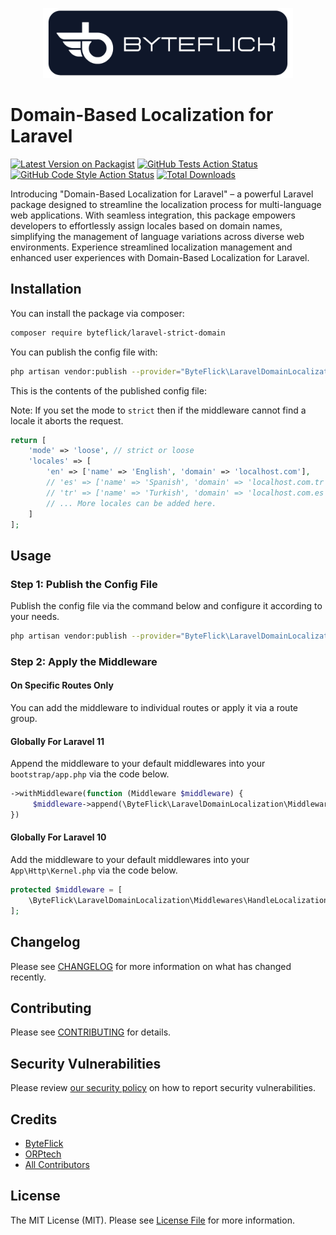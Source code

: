 <p align="center"><img src="https://github.com/ByteFlick/.github/blob/main/profile/btye-flick-logo.png?raw=true" width="400"></p>

# Domain-Based Localization for Laravel

[![Latest Version on Packagist](https://img.shields.io/packagist/v/byteflick/laravel-domain-localization.svg?style=flat-square)](https://packagist.org/packages/byteflick/laravel-domain-localization)
[![GitHub Tests Action Status](https://img.shields.io/github/actions/workflow/status/byteflick/laravel-domain-localization/run-tests.yml?branch=main&label=tests&style=flat-square)](https://github.com/byteflick/laravel-domain-localization/actions?query=workflow%3Arun-tests+branch%3Amain)
[![GitHub Code Style Action Status](https://img.shields.io/github/actions/workflow/status/byteflick/laravel-domain-localization/fix-php-code-style-issues.yml?branch=main&label=code%20style&style=flat-square)](https://github.com/byteflick/laravel-domain-localization/actions?query=workflow%3A"Fix+PHP+code+style+issues"+branch%3Amain)
[![Total Downloads](https://img.shields.io/packagist/dt/byteflick/laravel-domain-localization.svg?style=flat-square)](https://packagist.org/packages/byteflick/laravel-domain-localization)

Introducing "Domain-Based Localization for Laravel" – a powerful Laravel package designed to streamline the localization
process for multi-language web applications. With seamless integration, this package empowers developers to effortlessly
assign locales based on domain names, simplifying the management of language variations across diverse web environments.
Experience streamlined localization management and enhanced user experiences with Domain-Based Localization for Laravel.

## Installation

You can install the package via composer:

```bash
composer require byteflick/laravel-strict-domain
```

You can publish the config file with:

```bash
php artisan vendor:publish --provider="ByteFlick\LaravelDomainLocalization\LaravelDomainLocalizationServiceProvider"
```

This is the contents of the published config file:

Note: If you set the mode to `strict` then if the middleware cannot find a locale it aborts the request.

```php
return [
    'mode' => 'loose', // strict or loose
    'locales' => [
        'en' => ['name' => 'English', 'domain' => 'localhost.com'],
        // 'es' => ['name' => 'Spanish', 'domain' => 'localhost.com.tr'],
        // 'tr' => ['name' => 'Turkish', 'domain' => 'localhost.com.es'],
        // ... More locales can be added here.
    ]
];
```

## Usage

### Step 1: Publish the Config File

Publish the config file via the command below and configure it according to your needs.

```bash
php artisan vendor:publish --provider="ByteFlick\LaravelDomainLocalization\LaravelDomainLocalizationServiceProvider"
```

### Step 2: Apply the Middleware

#### On Specific Routes Only

You can add the middleware to individual routes or apply it via a route group.

#### Globally For Laravel 11

Append the middleware to your default middlewares into your `bootstrap/app.php` via the code below.

```php
->withMiddleware(function (Middleware $middleware) {
     $middleware->append(\ByteFlick\LaravelDomainLocalization\Middlewares\HandleLocalizationViaDomain::class);
})
```

#### Globally For Laravel 10

Add the middleware to your default middlewares into your `App\Http\Kernel.php` via the code below.

```php
protected $middleware = [
    \ByteFlick\LaravelDomainLocalization\Middlewares\HandleLocalizationViaDomain::class,
];
```

## Changelog

Please see [CHANGELOG](CHANGELOG.md) for more information on what has changed recently.

## Contributing

Please see [CONTRIBUTING](CONTRIBUTING.md) for details.

## Security Vulnerabilities

Please review [our security policy](../../security/policy) on how to report security vulnerabilities.

## Credits

- [ByteFlick](https://github.com/ByteFlick)
- [ORPtech](https://orptech.com)
- [All Contributors](../../contributors)

## License

The MIT License (MIT). Please see [License File](LICENSE.md) for more information.
